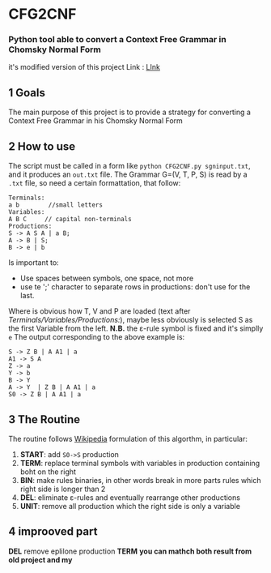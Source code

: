 # CFG2CNF
### Python tool able to convert a Context Free Grammar in Chomsky Normal Form
it's modified version of this project
Link : [LInk](https://github.com/adelmassimo/CFG2CNF)
## 1 Goals
The main purpose of this project is to provide a strategy for converting a Context Free Grammar in his Chomsky Normal Form

## 2 How to use
The script must be called in a form like ``python CFG2CNF.py sgninput.txt``, and it produces an ``out.txt`` file.
The Grammar G=(V, T, P, S) is read by a `.txt` file, so need a certain formattation, that follow:
```
Terminals:
a b        //small letters 
Variables:
A B C     // capital non-terminals
Productions:
S -> A S A | a B;
A -> B | S;
B -> e | b 
```
Is important to:
* Use spaces between symbols, one space, not more
* use te ';' character to separate rows in productions: don't use for the last.

Where is obvious how T, V and P are loaded (text after *Terminals/Variables/Productions:*), maybe less obviously is selected S as the first Variable from the left.
**N.B.** the ε-rule symbol is fixed and it's simplly ``e``
The output corresponding to the above example is:
```
S -> Z B | A A1 | a
A1 -> S A
Z -> a
Y -> b
B -> Y 
A -> Y  | Z B | A A1 | a
S0 -> Z B | A A1 | a

```

## 3 The Routine
The routine follows [Wikipedia](https://en.wikipedia.org/wiki/Chomsky_normal_form) formulation of this algorthm, in particular:
1. **START**: add ``S0->S`` production
2. **TERM**: replace terminal symbols with variables in production containing boht on the right
3. **BIN**: make rules binaries, in other words break in more parts rules which right side is longer than 2
4. **DEL**: eliminate ε-rules and eventually rearrange other productions
5. **UNIT**: remove all production which the right side is only a variable


## 4 improoved part

**DEL** remove eplilone production
**TERM** 
**you can mathch both result from old project and my**


